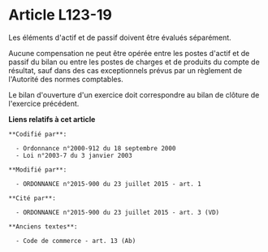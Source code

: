 # Article L123-19

Les éléments d'actif et de passif doivent être évalués séparément. 

Aucune compensation ne peut être opérée entre les postes d'actif et de passif du bilan ou entre les postes de charges et de
produits du compte de résultat, sauf dans des cas exceptionnels prévus par un règlement de l'Autorité des normes comptables. 

Le bilan d'ouverture d'un exercice doit correspondre au bilan de clôture de l'exercice précédent.

**Liens relatifs à cet article**

	**Codifié par**:

	  - Ordonnance n°2000-912 du 18 septembre 2000
	  - Loi n°2003-7 du 3 janvier 2003

	**Modifié par**:

	  - ORDONNANCE n°2015-900 du 23 juillet 2015 - art. 1

	**Cité par**:

	  - ORDONNANCE n°2015-900 du 23 juillet 2015 - art. 3 (VD)

	**Anciens textes**:

	  - Code de commerce - art. 13 (Ab)
